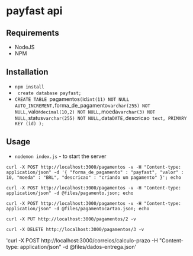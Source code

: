 # payfast api

## Requirements
* NodeJS
* NPM

## Installation
* `npm install`
* ` create database payfast;`
* `CREATE TABLE `pagamentos` (
        `id` int(11) NOT NULL AUTO_INCREMENT,
       `forma_de_pagamento` varchar(255) NOT NULL,
       `valor` decimal(10,2) NOT NULL,
       `moeda` varchar(3) NOT NULL,
       `status` varchar(255) NOT NULL,
       `data` DATE,
       `descricao` text,
        PRIMARY KEY (id)
       );`

## Usage
* `nodemon index.js` - to start the server

`curl -X POST http://localhost:3000/pagamentos -v -H "Content-type: application/json" -d '{
  "forma_de_pagamento" : "payfast",
  "valor" : 10,
  "moeda" : "BRL",
  "descricao" : "criando um pagamento"
}'; echo`

`curl -X POST http://localhost:3000/pagamentos -v -H "Content-type: application/json" -d @files/pagamento.json; echo`

`curl -X POST http://localhost:3000/pagamentos -v -H "Content-type: application/json" -d @files/pagamentocartao.json; echo`

`curl -X PUT http://localhost:3000/pagamentos/2 -v`

`curl -X DELETE http://localhost:3000/pagamentos/3 -v`

'curl -X POST http://localhost:3000/correios/calculo-prazo -H "Content-type: application/json" -d @files/dados-entrega.json'
